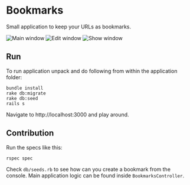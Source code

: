 # Bookmarks

Small application to keep your URLs as bookmarks.

![Main window](/public/main_window?raw=true "Main window")
![Edit window](/public/edit_window?raw=true "Edit window")
![Show window](/public/show_window?raw=true "Show window")

## Run

To run application unpack and do following from within the application folder:
```
bundle install
rake db:migrate
rake db:seed
rails s
```
Navigate to http://localhost:3000 and play around.

## Contribution

Run the specs like this:
```
rspec spec
```

Check `db/seeds.rb` to see how can you create a bookmark from the console. Main application logic can be found inside `BookmarksController`.
